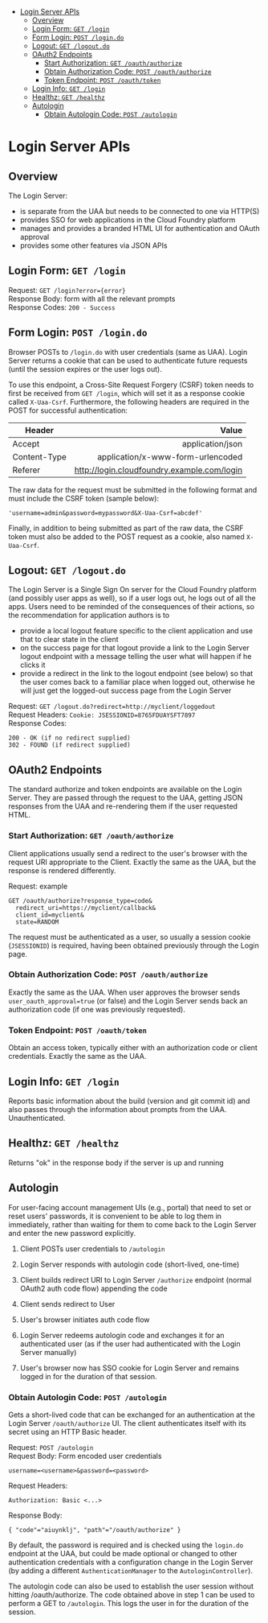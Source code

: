 - [Login Server APIs](#login-server-apis)
	- [Overview](#overview)
	- [Login Form: ``GET /login``](#login-form-get-login)
	- [Form Login: `POST /login.do`](#form-login-post-logindo)
	- [Logout: `GET /logout.do`](#logout-get-logoutdo)
	- [OAuth2 Endpoints](#oauth2-endpoints)
		- [Start Authorization: `GET /oauth/authorize`](#start-authorization-get-oauthauthorize)
		- [Obtain Authorization Code: `POST /oauth/authorize`](#obtain-authorization-code-post-oauthauthorize)
		- [Token Endpoint: `POST /oauth/token`](#token-endpoint-post-oauthtoken)
	- [Login Info: `GET /login`](#login-info-get-login)
	- [Healthz: `GET /healthz`](#healthz-get-healthz)
	- [Autologin](#autologin)
		- [Obtain Autologin Code: `POST /autologin`](#obtain-autologin-code-post-autologin)

# Login Server APIs

## Overview

The Login Server:

* is separate from the UAA but needs to be connected to one via HTTP(S)
* provides SSO for web applications in the Cloud Foundry platform
* manages and provides a branded HTML UI for authentication and OAuth
  approval
* provides some other features via JSON APIs

## Login Form: ``GET /login``

Request: `GET /login?error={error}`  
Response Body: form with all the relevant prompts  
Response Codes: `200 - Success`  

## Form Login: `POST /login.do`

Browser POSTs to `/login.do` with user credentials (same as UAA).
Login Server returns a cookie that can be used to authenticate future
requests (until the session expires or the user logs out).

To use this endpoint, a Cross-Site Request Forgery (CSRF) token needs to first
be received from ``GET /login``, which will set it as a response cookie called ``X-Uaa-Csrf``.  Furthermore, the following headers are required in the POST for successful authentication:

| Header        | Value            |
| ------------- | ----------------:|
| Accept        | application/json |
| Content-Type  | application/x-www-form-urlencoded  |
| Referer       | http://login.cloudfoundry.example.com/login |

The raw data for the request must be submitted in the following format and must include the CSRF token (sample below):
```
'username=admin&password=mypassword&X-Uaa-Csrf=abcdef'
```
Finally, in addition to being submitted as part of the raw data, the CSRF token must also be added to the POST request as a cookie, also named ``X-Uaa-Csrf``.
## Logout: `GET /logout.do`

The Login Server is a Single Sign On server for the Cloud Foundry
platform (and possibly user apps as well), so if a user logs out, he
logs out of all the apps.  Users need to be reminded of the
consequences of their actions, so the recommendation for application
authors is to

* provide a local logout feature specific to the client application
  and use that to clear state in the client
* on the success page for that logout provide a link to the Login
  Server logout endpoint with a message telling the user what will
  happen if he clicks it
* provide a redirect in the link to the logout endpoint (see below) so
  that the user comes back to a familiar place when logged out,
  otherwise he will just get the logged-out success page from the
  Login Server

Request: `GET /logout.do?redirect=http://myclient/loggedout`  
Request Headers: `Cookie: JSESSIONID=8765FDUAYSFT7897`  
Response Codes:  

    200 - OK (if no redirect supplied)
    302 - FOUND (if redirect supplied)

## OAuth2 Endpoints

The standard authorize and token endpoints are available on the Login
Server.  They are passed through the request to the UAA, getting JSON
responses from the UAA and re-rendering them if the user requested
HTML.

### Start Authorization: `GET /oauth/authorize`

Client applications usually send a redirect to the user's browser with the
request URI appropriate to the Client.  Exactly the same as the UAA,
but the response is rendered differently.

Request: example  

    GET /oauth/authorize?response_type=code&
      redirect_uri=https://myclient/callback&
      client_id=myclient&
      state=RANDOM

The request must be authenticated as a user, so usually a session
cookie (`JSESSIONID`) is required, having been obtained previously
through the Login page.

### Obtain Authorization Code: `POST /oauth/authorize`

Exactly the same as the UAA.  When user approves the browser sends
`user_oauth_approval=true` (or false) and the Login Server sends back
an authorization code (if one was previously requested).

### Token Endpoint: `POST /oauth/token`

Obtain an access token, typically either with an authorization code or
client credentials.  Exactly the same as the UAA.

## Login Info: `GET /login`

Reports basic information about the build (version and git commit id)
and also passes through the information about prompts from the UAA.
Unauthenticated.

## Healthz: `GET /healthz`

Returns "ok" in the response body if the server is up and running

## Autologin

For user-facing account management UIs (e.g., portal) that need to set
or reset users' passwords, it is convenient to be able to log them in
immediately, rather than waiting for them to come back to the Login
Server and enter the new password explicitly.

1. Client POSTs user credentials to `/autologin`

2. Login Server responds with autologin code (short-lived, one-time)

3. Client builds redirect URI to Login Server `/authorize` endpoint
(normal OAuth2 auth code flow) appending the code

4. Client sends redirect to User

5. User's browser initiates auth code flow

6. Login Server redeems autologin code and exchanges it for an
authenticated user (as if the user had authenticated with the Login
Server manually)

7. User's browser now has SSO cookie for Login Server and remains
logged in for the duration of that session.

### Obtain Autologin Code: `POST /autologin`

Gets a short-lived code that can be exchanged for an authentication at
the Login Server `/oauth/authorize` UI.  The client authenticates
itself with its secret using an HTTP Basic header.

Request: `POST /autologin`  
Request Body: Form encoded user credentials  

    username=<username>&password=<password>

Request Headers:  

    Authorization: Basic <...>

Response Body:

    { "code"="aiuynklj", "path"="/oauth/authorize" }

By default, the password is required and is checked using the
`login.do` endpoint at the UAA, but could be made optional or changed
to other authentication credentials with a configuration change in the
Login Server (by adding a different `AuthenticationManager` to the
`AutologinController`).

The autologin code can also be used to establish the user session without hitting
/oauth/authorize. The code obtained above in step 1 can be used to perform a GET to
`/autologin`. This logs the user in for the duration of the session.
